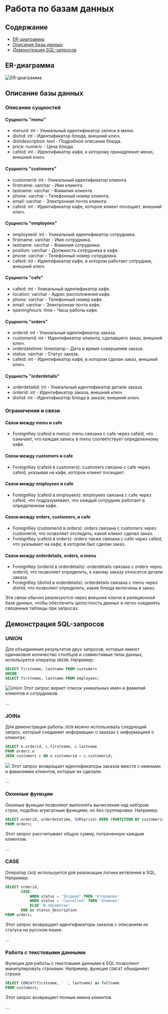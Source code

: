 # Работа по базам данных

## Содержание
- [ER-диаграмма](#er-диаграмма)
- [Описание базы данных](#описание-базы-данных)
- [Демонстрация SQL-запросов](#демонстрация-sql-запросов)

## ER-диаграмма
![ER-диаграмма](img/de67caa6-5763-4c6e-9d43-58262f538ba9.jpg)

## Описание базы данных
### Описание сущностей
#### Сущность "menu"
- menuid: int - Уникальный идентификатор записи в меню.
- dishid: int - Идентификатор блюда, внешний ключ.
- dishdescription: text - Подробное описание блюда.
- price: numeric - Цена блюда.
- cafeid: int - Идентификатор кафе, к которому принадлежит меню, внешний ключ.

#### Сущность "customers"
- customerid: int - Уникальный идентификатор клиента.
- firstname: varchar - Имя клиента.
- lastname: varchar - Фамилия клиента.
- phone: varchar - Телефонный номер клиента.
- email: varchar - Электронная почта клиента.
- cafeid: int - Идентификатор кафе, которое клиент посещает, внешний ключ.

#### Сущность "employees"
- employeeid: int - Уникальный идентификатор сотрудника.
- firstname: varchar - Имя сотрудника.
- lastname: varchar - Фамилия сотрудника.
- position: varchar - Должность сотрудника в кафе.
- phone: varchar - Телефонный номер сотрудника.
- cafeid: int - Идентификатор кафе, в котором работает сотрудник, внешний ключ.

#### Сущность "cafe"
- cafeid: int - Уникальный идентификатор кафе.
- location: varchar - Адрес расположения кафе.
- phone: varchar - Телефонный номер кафе.
- email: varchar - Электронная почта кафе.
- openinghours: time - Часы работы кафе.

#### Сущность "orders"
- orderid: int - Уникальный идентификатор заказа.
- customerid: int - Идентификатор клиента, сделавшего заказ, внешний ключ.
- orderdatetime: timestamp - Дата и время совершения заказа.
- status: varchar - Статус заказа.
- cafeid: int - Идентификатор кафе, в котором сделан заказ, внешний ключ.

#### Сущность "orderdetails"
- orderdetailid: int - Уникальный идентификатор детали заказа.
- orderid: int - Идентификатор заказа, внешний ключ.
- dishid: int - Идентификатор блюда в заказе, внешний ключ.

### Ограничения и связи

#### Связи между menu и cafe
- ForeignKey (cafeid в menu): menu связана с cafe через cafeid, что означает, что каждая запись в menu соответствует определенному кафе.

#### Связи между customers и cafe
- ForeignKey (cafeid в customers): customers связана с cafe через cafeid, указывая на кафе, которое клиент посещает.

#### Связи между employees и cafe
- ForeignKey (cafeid в employees): employees связана с cafe через cafeid, что подразумевает, что каждый сотрудник работает в определенном кафе.

#### Связи между orders, customers, и cafe
- ForeignKey (customerid в orders): orders связана с customers через customerid, что позволяет отследить, какой клиент сделал заказ.
- ForeignKey (cafeid в orders): orders также связана с cafe через cafeid, что указывает на кафе, в котором был сделан заказ.

#### Связи между orderdetails, orders, и menu
- ForeignKey (orderid в orderdetails): orderdetails связана с orders через orderid, что позволяет определить, к какому заказу относятся детали заказа.
- ForeignKey (dishid в orderdetails): orderdetails связана с menu через dishid, что позволяет определить, какие блюда включены в заказ.

Эти связи обычно реализуются через внешние ключи в реляционной базе данных, чтобы обеспечить целостность данных и легко соединять связанные таблицы при запросах.


## Демонстрация SQL-запросов
### UNION
Для объединения результатов двух запросов, которые имеют одинаковое количество столбцов и совместимые типы данных, используется оператор `UNION`. Например:

```sql
SELECT firstname, lastname FROM customers
UNION
SELECT firstname, lastname FROM employees;
```
![Union](img/Union.png)
Этот запрос вернет список уникальных имен и фамилий клиентов и сотрудников.

...

### JOINs
Для демонстрации работы `JOIN` можно использовать следующий запрос, который соединяет информацию о заказах с информацией о клиентах:

```sql
SELECT o.orderid, c.firstname, c.lastname
FROM orders o
JOIN customers c ON o.customerid = c.customerid;
```
![](img/InnerJoin.png)
Этот запрос возвращает идентификаторы заказов вместе с именами и фамилиями клиентов, которые их сделали.

...

### Оконные функции
Оконные функции позволяют выполнять вычисления над набором строк, подобно агрегатным функциям, но без группировки. Например:

```sql
SELECT orderid, orderdatetime, SUM(price) OVER (PARTITION BY customerid) as total_spent
FROM orders;
```
Этот запрос рассчитывает общую сумму, потраченную каждым клиентом.

...

### CASE
Оператор `CASE` используется для реализации логики ветвления в SQL. Например:

```sql
SELECT orderid, 
       CASE 
           WHEN status = 'Shipped' THEN 'Отправлен'
           WHEN status = 'Cancelled' THEN 'Отменен'
           ELSE 'В обработке'
       END as status_description
FROM orders;
```
Этот запрос возвращает идентификаторы заказов с описанием их статуса на русском языке.

...

### Работа с текстовыми данными
Функции для работы с текстовыми данными в SQL позволяют манипулировать строками. Например, функция `CONCAT` объединяет строки:

```sql
SELECT CONCAT(firstname, ' ', lastname) as fullname
FROM customers;
```
Этот запрос возвращает полные имена клиентов.

...
